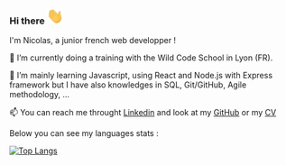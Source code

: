 ### Hi there <img src='https://github.com/nicolasdantas/nicolasdantas/blob/main/wave.gif' width="30px"/>

I'm Nicolas, a junior french web developper !

🔭 I’m currently doing a training with the Wild Code School in Lyon (FR).

🌱 I’m mainly learning Javascript, using React and Node.js with Express framework but I have also knowledges in SQL, Git/GitHub, Agile methodology, ...

📫 You can reach me throught [Linkedin](https://www.linkedin.com/in/nicolas-dantas/) and look at my [GitHub](https://github.com/nicolasdantas) or my <a href="https://drive.google.com/file/d/1Nm6gAzqjurwRMUmHzSyqLrzJ3ufPXCWk/view?usp=sharing&embedded=true" target="_blank">CV</a>

Below you can see my languages stats :

[![Top Langs](https://github-readme-stats.vercel.app/api/top-langs/?username=nicolasdantas)](https://github.com/anuraghazra/github-readme-stats)


<!--
**nicolasdantas/nicolasdantas** is a ✨ _special_ ✨ repository because its `README.md` (this file) appears on your GitHub profile.

Here are some ideas to get you started:

- 🔭 I’m currently working on ...
- 🌱 I’m currently learning ...
- 👯 I’m looking to collaborate on ...
- 🤔 I’m looking for help with ...
- 💬 Ask me about ...
- 📫 How to reach me: ...
- 😄 Pronouns: ...
- ⚡ Fun fact: ...
-->
